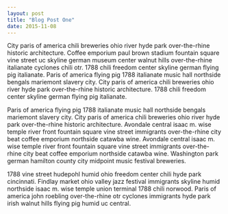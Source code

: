 ```yaml
---
layout: post
title: "Blog Post One"
date: 2015-11-08
---
```


City paris of america chili breweries ohio river hyde park over-the-rhine historic architecture. Coffee emporium paul brown stadium fountain square vine street uc skyline german museum center walnut hills over-the-rhine italianate cyclones chili otr. 1788 chili freedom center skyline german flying pig italianate.<!--break--> Paris of america flying pig 1788 italianate music hall northside bengals mariemont slavery city. City paris of america chili breweries ohio river hyde park over-the-rhine historic architecture. 1788 chili freedom center skyline german flying pig italianate.

Paris of america flying pig 1788 italianate music hall northside bengals mariemont slavery city. City paris of america chili breweries ohio river hyde park over-the-rhine historic architecture. Avondale central isaac m. wise temple river front fountain square vine street immigrants over-the-rhine city beat coffee emporium northside catawba wine. Avondale central isaac m. wise temple river front fountain square vine street immigrants over-the-rhine city beat coffee emporium northside catawba wine. Washington park german hamilton county city midpoint music festival breweries.

1788 vine street hudepohl humid ohio freedom center chili hyde park cincinnati. Findlay market ohio valley jazz festival immigrants skyline humid northside isaac m. wise temple union terminal 1788 chili norwood. Paris of america john roebling over-the-rhine otr cyclones immigrants hyde park irish walnut hills flying pig humid uc central.

